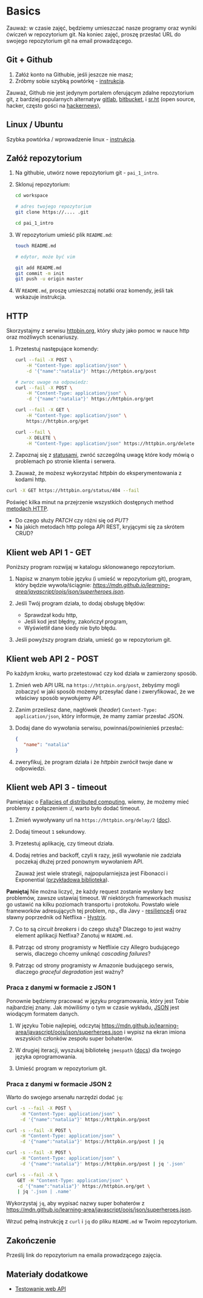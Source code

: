 # Basics

Zauważ: w czasie zajęć, będziemy umieszczać nasze programy oraz wyniki ćwiczeń w repozytorium git. Na koniec zajęć, proszę przesłać URL do swojego repozytorium git na email prowadzącego.

## Git + Github

1. Załóż konto na Githubie, jeśli jeszcze nie masz;
2. Zróbmy sobie szybką powtórkę - [instrukcja](https://github.com/wojciech11/se_software_build_automation_tools/blob/master/01_exercise/README_pl.md).

Zauważ, Github nie jest jedynym portalem oferującym zdalne repozytorium git, z bardziej popularnych alternatyw [gitlab](https://about.gitlab.com/), [bitbucket](https://bitbucket.org/product), i [sr.ht](https://sr.ht/) (open source, hacker, często gości na [hackernews](https://news.ycombinator.com/)),

## Linux / Ubuntu

Szybka powtórka / wprowadzenie linux - [instrukcja](https://github.com/wojciech11/se_software_build_automation_tools/blob/master/00_intro/README_pl.md).

## Załóż repozytorium

1. Na githubie, utwórz nowe repozytorium git - `pai_1_intro`.

2. Sklonuj repozytorium:

   ```bash
   cd workspace

   # adres twojego repozytorium
   git clone https://.... .git

   cd pai_1_intro
   ```

3. W repozytorium umieść plik `README.md`:

   ```bash
   touch README.md

   # edytor, może być vim

   git add README.md
   git commit -m init
   git push -u origin master
   ```

4. W `README.md`, proszę umieszczaj notatki oraz komendy, jeśli tak wskazuje instrukcja.

## HTTP

Skorzystajmy z serwisu [httpbin.org](https://httpbin.org), który służy jako pomoc w nauce http oraz możliwych scenariuszy.


 1. Przetestuj następujące komendy:

    ```bash
    curl --fail -X POST \
        -H "Content-Type: application/json" \
        -d '{"name":"natalia"}' https://httpbin.org/post
    ```

    ```bash
    # zwroc uwage na odpowiedz:
    curl --fail -X POST \
        -H "Content-Type: application/json" \
        -d '{"name":"natalia"}' https://httpbin.org/get
    ```

    ```bash
    curl --fail -X GET \
        -H "Content-Type: application/json" \
        https://httpbin.org/get
    ```

    ```bash
    curl --fail \
        -X DELETE \
        -H "Content-Type: application/json" https://httpbin.org/delete
    ```

2. Zapoznaj się z [statusami](https://developer.mozilla.org/en-US/docs/Web/HTTP/Status), zwróć szczególną uwagę które kody mówią o problemach po stronie klienta i serwera.

3. Zauważ, że możesz wykorzystać *httpbin* do eksperymentowania z kodami http.

```bash
curl -X GET https://httpbin.org/status/404 --fail
```

   Poświęć kilka minut na przejrzenie wszystkich dostępnych method [metodach HTTP](https://developer.mozilla.org/en-US/docs/Web/HTTP/Methods).

   - Do czego służy *PATCH* czy różni się od *PUT*?
   - Na jakich metodach http polega API REST, kryjącymi się za skrótem CRUD?

## Klient web API 1 - GET

Poniższy program rozwijaj w katalogu sklonowanego repozytorium.

1. Napisz w znanym tobie języku (i umieść w repozytorium git), program, który będzie wywoła/ściągnie:
*https://mdn.github.io/learning-area/javascript/oojs/json/superheroes.json*.

2. Jeśli Twój program działa, to dodaj obsługę błędów:

   - Sprawdzał kodu http,
   - Jeśli kod jest błędny, zakończył program,
   - Wyświetlił dane kiedy nie było błędu.

3. Jeśli powyższy program działa, umieść go w repozytorium git.

## Klient web API 2 - POST

Po każdym kroku, warto przetestować czy kod działa w zamierzony sposób.

1. Zmień web API URL na `https://httpbin.org/post`, żebyśmy mogli zobaczyć w jaki sposób możemy przesyłać dane i zweryfikować, że we właściwy sposób wywołujemy API.

2. Zanim prześlesz dane, nagłówek (*header*) `Content-Type: application/json`, który informuje, że mamy zamiar przesłać JSON.

3. Dodaj dane do wywołania serwisu, powinnaś/powinienieś przesłać:

   ```json
   {
      "name": "natalia"
   }
   ```

4. zweryfikuj, że program działa i że *httpbin* zwrócił twoje dane w odpowiedzi.

## Klient web API 3 - timeout

Pamiętając o [Fallacies of distributed computing](https://en.wikipedia.org/wiki/Fallacies_of_distributed_computing), wiemy, że możemy mieć problemy z połączeniem :/, warto było dodać timeout.

1. Zmień wywoływany url na `https://httpbin.org/delay/2` ([doc](https://httpbin.org/#/Dynamic_data/get_delay__delay_)).

2. Dodaj timeout `1` sekundowy.

3. Przetestuj aplikację, czy timeout działa.

4. Dodaj retries and backoff, czyli `N` razy, jeśli wywołanie nie zadziała poczekaj dłużej przed ponownym wywołaniem API.

   Zauważ jest wiele strategii, najpopularniejsza jest Fibonacci i Exponential ([przykładowa biblioteka](https://backoff-utils.readthedocs.io/en/latest/strategies.html#supported-strategies)).

**Pamiętaj** Nie można liczyć, że każdy request zostanie wysłany bez problemów, zawsze ustawiaj timeout. W niektórych frameworkach musisz go ustawić na kilku poziomach transportu i protokołu. Powstało wiele frameworków adresujących tej problem, np., dla Javy - [resilience4j](https://github.com/resilience4j/resilience4j) oraz sławny poprzednik od Netflixa - [Hystrix](https://github.com/Netflix/Hystrix).

7. Co to są *circuit breakers* i do czego służą? Dlaczego to jest ważny element aplikacji Netfixa? Zanotuj w `README.md`.

8. Patrząc od strony programisty w Netflixie czy Allegro budującego serwis, dlaczego chcemy uniknąć *cascading failures*?

9. Patrząc od strony programisty w Amazonie budującego serwis, dlaczego *graceful degradation* jest ważny?

### Praca z danymi w formacie z JSON 1

Ponownie będziemy pracować w języku programowania, który jest Tobie najbardziej znany. Jak mówiliśmy o tym w czasie wykładu, [JSON](https://www.json.org/json-en.html) jest wiodącym formatem danych.

1. W języku Tobie najlepiej, odczytaj https://mdn.github.io/learning-area/javascript/oojs/json/superheroes.json i wypisz na ekran imiona wszyskich członków zespołu super bohaterów.

2. W drugiej iteracji, wyszukaj bibliotekę `jmespath` ([docs](https://jmespath.org/)) dla twojego języka oprogramowania.

3. Umieść program w repozytorium git.

### Praca z danymi w formacie JSON 2

Warto do swojego arsenału narzędzi dodać `jq`:

```bash
curl -s --fail -X POST \
     -H "Content-Type: application/json" \
     -d '{"name":"natalia"}' https://httpbin.org/post
```

```bash
curl -s --fail -X POST \
     -H "Content-Type: application/json" \
     -d '{"name":"natalia"}' https://httpbin.org/post | jq
```

```bash
curl -s --fail -X POST \
     -H "Content-Type: application/json" \
     -d '{"name":"natalia"}' https://httpbin.org/post | jq '.json'
```

```bash
curl -s --fail -X \
    GET -H "Content-Type: application/json" \
    -d '{"name":"natalia"}' https://httpbin.org/get \
    | jq '.json | .name'
```

Wykorzystaj `jq`, aby wypisać nazwy super bohaterów z https://mdn.github.io/learning-area/javascript/oojs/json/superheroes.json.

Wrzuć pełną instrukcję z `curl` i `jq` do pliku `README.md` w Twoim repozytorium.

## Zakończenie

Prześlij link do repozytorium na emaila prowadzącego zajęcia.

## Materiały dodatkowe

- [Testowanie web API](https://github.com/wojciech11/se_http_api_testing_quickstart)
